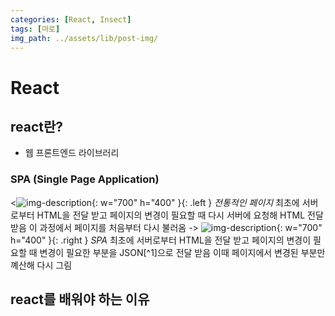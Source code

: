 ```yaml
---
categories: [React, Insect]
tags: [마로]
img_path: ../assets/lib/post-img/
---
```


# React

## react란?

- 웹 프론트엔드 라이브러리

### SPA (Single Page Application)

<![img-description](1.png){: w="700" h="400" }{: .left }
_전통적인 페이지_
최초에 서버로부터 HTML을 전달 받고 페이지의 변경이 필요할 때 다시 서버에 요청해 HTML 전달 받음
이 과정에서 페이지를 처음부터 다시 불러옴
->
![img-description](2.png){: w="700" h="400" }{: .right }
_SPA_
최초에 서버로부터 HTML을 전달 받고 페이지의 변경이 필요할 때 변경이 필요한 부분을 JSON[^1]으로 전달 받음
이때 페이지에서 변경된 부분만 꼐산해 다시 그림

## react를 배워야 하는 이유
